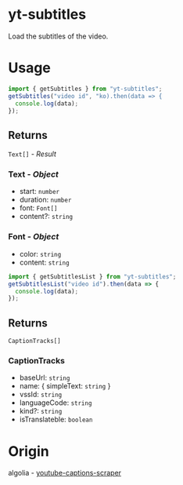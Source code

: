 # yt-subtitles

Load the subtitles of the video.

# Usage
```js
import { getSubtitles } from "yt-subtitles";
getSubtitles("video id", "ko).then(data => {
  console.log(data);
});
```

## Returns

`Text[]` - *Result*

### Text - *Object*
- start: `number`
- duration: `number`
- font: `Font[]`
- content?: `string`

### Font - *Object*
- color: `string`
- content: `string`

```js
import { getSubtitlesList } from "yt-subtitles";
getSubtitlesList("video id").then(data => {
  console.log(data);
});
```

## Returns
`CaptionTracks[]`

### CaptionTracks
- baseUrl: `string`
- name: { simpleText: `string` }
- vssId: `string`
- languageCode: `string`
- kind?: `string`
- isTranslateble: `boolean`

# Origin
algolia - [youtube-captions-scraper](https://www.npmjs.com/package/youtube-captions-scraper)

